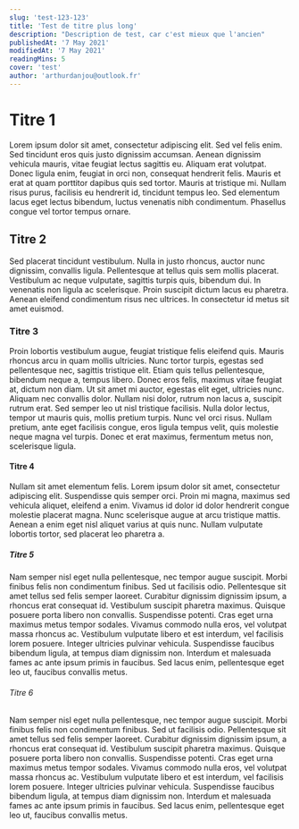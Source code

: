 ```yaml
---
slug: 'test-123-123'
title: 'Test de titre plus long'
description: "Description de test, car c'est mieux que l'ancien"
publishedAt: '7 May 2021'
modifiedAt: '7 May 2021'
readingMins: 5
cover: 'test'
author: 'arthurdanjou@outlook.fr'
---
```


# Titre 1
Lorem ipsum dolor sit amet, consectetur adipiscing elit. Sed vel felis enim. Sed tincidunt eros quis justo dignissim accumsan. Aenean dignissim vehicula mauris, vitae feugiat lectus sagittis eu. Aliquam erat volutpat. Donec ligula enim, feugiat in orci non, consequat hendrerit felis. Mauris et erat at quam porttitor dapibus quis sed tortor. Mauris at tristique mi. Nullam risus purus, facilisis eu hendrerit id, tincidunt tempus leo. Sed elementum lacus eget lectus bibendum, luctus venenatis nibh condimentum. Phasellus congue vel tortor tempus ornare.

## Titre 2
Sed placerat tincidunt vestibulum. Nulla in justo rhoncus, auctor nunc dignissim, convallis ligula. Pellentesque at tellus quis sem mollis placerat. Vestibulum ac neque vulputate, sagittis turpis quis, bibendum dui. In venenatis non ligula ac scelerisque. Proin suscipit dictum lacus eu pharetra. Aenean eleifend condimentum risus nec ultrices. In consectetur id metus sit amet euismod.

### Titre 3
Proin lobortis vestibulum augue, feugiat tristique felis eleifend quis. Mauris rhoncus arcu in quam mollis ultricies. Nunc tortor turpis, egestas sed pellentesque nec, sagittis tristique elit. Etiam quis tellus pellentesque, bibendum neque a, tempus libero. Donec eros felis, maximus vitae feugiat at, dictum non diam. Ut sit amet mi auctor, egestas elit eget, ultricies nunc. Aliquam nec convallis dolor. Nullam nisi dolor, rutrum non lacus a, suscipit rutrum erat. Sed semper leo ut nisl tristique facilisis. Nulla dolor lectus, tempor ut mauris quis, mollis pretium turpis. Nunc vel orci risus. Nullam pretium, ante eget facilisis congue, eros ligula tempus velit, quis molestie neque magna vel turpis. Donec et erat maximus, fermentum metus non, scelerisque ligula.

#### Titre 4
Nullam sit amet elementum felis. Lorem ipsum dolor sit amet, consectetur adipiscing elit. Suspendisse quis semper orci. Proin mi magna, maximus sed vehicula aliquet, eleifend a enim. Vivamus id dolor id dolor hendrerit congue molestie placerat magna. Nunc scelerisque augue at arcu tristique mattis. Aenean a enim eget nisl aliquet varius at quis nunc. Nullam vulputate lobortis tortor, sed placerat leo pharetra a.

##### Titre 5
Nam semper nisl eget nulla pellentesque, nec tempor augue suscipit. Morbi finibus felis non condimentum finibus. Sed ut facilisis odio. Pellentesque sit amet tellus sed felis semper laoreet. Curabitur dignissim dignissim ipsum, a rhoncus erat consequat id. Vestibulum suscipit pharetra maximus. Quisque posuere porta libero non convallis. Suspendisse potenti. Cras eget urna maximus metus tempor sodales. Vivamus commodo nulla eros, vel volutpat massa rhoncus ac. Vestibulum vulputate libero et est interdum, vel facilisis lorem posuere. Integer ultricies pulvinar vehicula. Suspendisse faucibus bibendum ligula, at tempus diam dignissim non. Interdum et malesuada fames ac ante ipsum primis in faucibus. Sed lacus enim, pellentesque eget leo ut, faucibus convallis metus. 

###### Titre 6
Nam semper nisl eget nulla pellentesque, nec tempor augue suscipit. Morbi finibus felis non condimentum finibus. Sed ut facilisis odio. Pellentesque sit amet tellus sed felis semper laoreet. Curabitur dignissim dignissim ipsum, a rhoncus erat consequat id. Vestibulum suscipit pharetra maximus. Quisque posuere porta libero non convallis. Suspendisse potenti. Cras eget urna maximus metus tempor sodales. Vivamus commodo nulla eros, vel volutpat massa rhoncus ac. Vestibulum vulputate libero et est interdum, vel facilisis lorem posuere. Integer ultricies pulvinar vehicula. Suspendisse faucibus bibendum ligula, at tempus diam dignissim non. Interdum et malesuada fames ac ante ipsum primis in faucibus. Sed lacus enim, pellentesque eget leo ut, faucibus convallis metus. 

